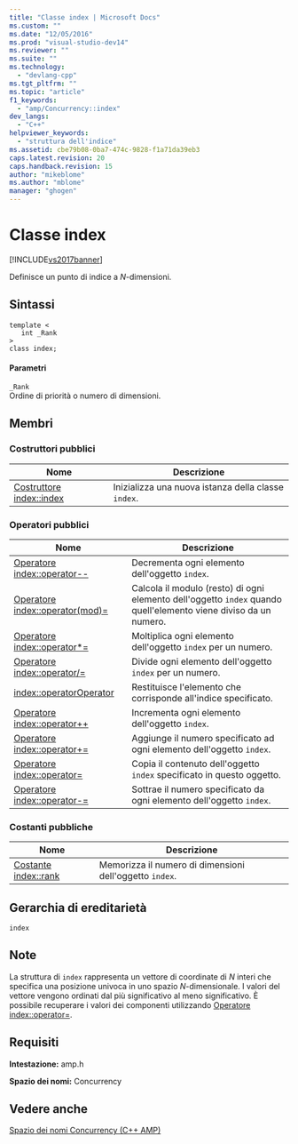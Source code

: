 ```yaml
---
title: "Classe index | Microsoft Docs"
ms.custom: ""
ms.date: "12/05/2016"
ms.prod: "visual-studio-dev14"
ms.reviewer: ""
ms.suite: ""
ms.technology: 
  - "devlang-cpp"
ms.tgt_pltfrm: ""
ms.topic: "article"
f1_keywords: 
  - "amp/Concurrency::index"
dev_langs: 
  - "C++"
helpviewer_keywords: 
  - "struttura dell'indice"
ms.assetid: cbe79b08-0ba7-474c-9828-f1a71da39eb3
caps.latest.revision: 20
caps.handback.revision: 15
author: "mikeblome"
ms.author: "mblome"
manager: "ghogen"
---
```

# Classe index
[!INCLUDE[vs2017banner](../../../assembler/inline/includes/vs2017banner.md)]

Definisce un punto di indice a *N*\-dimensioni.  
  
## Sintassi  
  
```  
template <  
   int _Rank  
>  
class index;  
```  
  
#### Parametri  
 `_Rank`  
 Ordine di priorità o numero di dimensioni.  
  
## Membri  
  
### Costruttori pubblici  
  
|Nome|Descrizione|  
|----------|-----------------|  
|[Costruttore index::index](../Topic/index::index%20Constructor.md)|Inizializza una nuova istanza della classe `index`.|  
  
### Operatori pubblici  
  
|Nome|Descrizione|  
|----------|-----------------|  
|[Operatore index::operator\-\-](../Topic/index::operator--%20Operator.md)|Decrementa ogni elemento dell'oggetto `index`.|  
|[Operatore index::operator\(mod\)\=](../Topic/index::operator\(mod\)=%20Operator.md)|Calcola il modulo \(resto\) di ogni elemento dell'oggetto `index` quando quell'elemento viene diviso da un numero.|  
|[Operatore index::operator\*\=](../Topic/index::operator*=%20Operator.md)|Moltiplica ogni elemento dell'oggetto `index` per un numero.|  
|[Operatore index::operator\/\=](../Topic/index::operator-=%20Operator2.md)|Divide ogni elemento dell'oggetto `index` per un numero.|  
|[index::operatorOperator](../Topic/index::operatorOperator.md)|Restituisce l'elemento che corrisponde all'indice specificato.|  
|[Operatore index::operator\+\+](../Topic/index::operator++%20Operator.md)|Incrementa ogni elemento dell'oggetto `index`.|  
|[Operatore index::operator\+\=](../Topic/index::operator+=%20Operator.md)|Aggiunge il numero specificato ad ogni elemento dell'oggetto `index`.|  
|[Operatore index::operator\=](../Topic/index::operator=%20Operator.md)|Copia il contenuto dell'oggetto `index` specificato in questo oggetto.|  
|[Operatore index::operator\-\=](../Topic/index::operator-=%20Operator1.md)|Sottrae il numero specificato da ogni elemento dell'oggetto `index`.|  
  
### Costanti pubbliche  
  
|Nome|Descrizione|  
|----------|-----------------|  
|[Costante index::rank](../Topic/index::rank%20Constant.md)|Memorizza il numero di dimensioni dell'oggetto `index`.|  
  
## Gerarchia di ereditarietà  
 `index`  
  
## Note  
 La struttura di `index` rappresenta un vettore di coordinate di *N* interi che specifica una posizione univoca in uno spazio *N*\-dimensionale.  I valori del vettore vengono ordinati dal più significativo al meno significativo.  È possibile recuperare i valori dei componenti utilizzando [Operatore index::operator\=](../Topic/index::operator=%20Operator.md).  
  
## Requisiti  
 **Intestazione:** amp.h  
  
 **Spazio dei nomi:** Concurrency  
  
## Vedere anche  
 [Spazio dei nomi Concurrency \(C\+\+ AMP\)](../../../parallel/amp/reference/concurrency-namespace-cpp-amp.md)